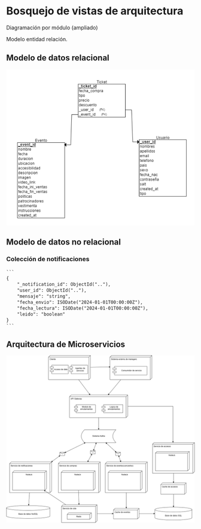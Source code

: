 # Bosquejo de vistas de arquitectura

Diagramación por módulo (ampliado)

Modelo entidad relación.
## Modelo de datos relacional

![ModeloDeDatos](/s01-Grupo3-MusicFest/Proyecto/Imagenes/Modelo%20de%20datos%20SQL.png)

## Modelo de datos no relacional

### Colección de notificaciones

    ```
    {
        "_notification_id": ObjectId(".."),
        "user_id": ObjectId(".."),
        "mensaje": "string",
        "fecha_envio": ISODate("2024-01-01T00:00:00Z"),
        "fecha_lectura": ISODate("2024-01-01T00:00:00Z"),
        "leido": "boolean"
    }
    ```

## Arquitectura de Microservicios

![ArquitecturaMicroservicios](/s01-Grupo3-MusicFest/Proyecto/Imagenes/Diagramas_iteraciones-Arquitectura%20de%20microservicios%20segunda%20iteracion.drawio.png)